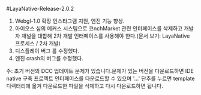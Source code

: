 #LayaNative-Release-2.0.2

1. Webgl-1.0 확장 인스타그램 지원, 엔진 기능 향상.
2. 아이오스 심의 메커스 시스템으로 코nchMarket 관련 인터페이스를 삭제하고 개발자 채널을 대합해 2차 개발 인터페이스를 사용해야 한다.(문서 보기: LayaNative 프로세스 / 2차 개발)
3. 디스플레이 버그 를 수정했다.
4. 엔진 crash의 버그를 수정했다.

주: 초기 버전의 DCC 업데이트 문제가 있습니다.문제가 있는 버전을 다운로드하면 IDE native 구축 프로젝트 인터페이스를 다운로드할 수 있으며 '…' 단추를 누르면 template 디렉터리에 옮겨 다운로드한 파일을 삭제하고 다시 다운로드하면 됩니다.